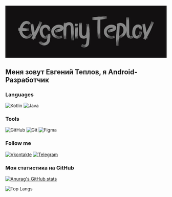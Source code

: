 ![Header](https://github.com/Guess56/Guess56/blob/main/assets/Logo.png)

## Меня зовут Евгений Теплов, я Android-Разработчик

### Languages
![Kotlin](https://img.shields.io/badge/-Kotlin-121011?style=for-the-badge&logo=Kotlin)
![Java](https://img.shields.io/badge/-Java-121011?style=for-the-badge&logo=Java&logoColor=f16609)

### Tools
![GitHub](https://img.shields.io/badge/-GitHub-121011?style=for-the-badge&logo=GitHub)
![Git](https://img.shields.io/badge/-Git-121011?style=for-the-badge&logo=Git)
![Figma](https://img.shields.io/badge/-Figma-121011?style=for-the-badge&logo=Figma)

### Follow me
[![Vkontakte](https://img.shields.io/badge/-Vkontakte-121011?style=for-the-badge&logo=VK&logoColor=0972f1)](https://vk.com/guess56)
[![Telegram](https://img.shields.io/badge/-Telegram-121011?style=for-the-badge&logo=Telegram)](https://t.me/EvgeniyTeplov)

### Моя статистика на GitHub
[![Anurag's GitHub stats](https://github-readme-stats.vercel.app/api?username=guess56&show_icons=true&theme=dark)](https://github.com/guess56/github-readme-stats)

![Top Langs](https://github-readme-stats.vercel.app/api/top-langs/?username=guess56&hide_progress=false&theme=dark)